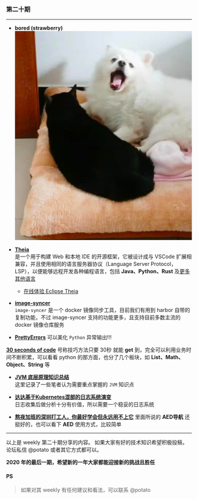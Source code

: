 ### 第二十期
--- 
- **bored (strawberry)**
![strawbreey-bored](img/bored-strawberry.jpg)

- **[Theia](https://github.com/eclipse-theia/theia)**  
是一个用于构建 Web 和本地 IDE 的开源框架，它被设计成与 VSCode 扩展相兼容，并且使用相同的语言服务器协议（Language Server Protocol，LSP），以便能够远程开发各种编程语言，包括 **Java、Python、Rust** 及[更多其他语言](https://microsoft.github.io/language-server-protocol/implementors/servers/)
  - [在线体验 Eclipse Theia](https://gitpod.io/#https://github.com/eclipse-theia/theia)

- **[image-syncer](https://github.com/AliyunContainerService/image-syncer/blob/master/README-zh_CN.md)**  
`image-syncer` 是一个 docker 镜像同步工具，目前我们有用到 harbor 自带的复制功能，不过 image-syncer 支持的功能更多，且支持目前多数主流的 docker 镜像仓库服务

- **[PrettyErrors](https://github.com/onelivesleft/PrettyErrors)**
可以美化 `Python` 异常输出!!!

**[30 seconds of code](https://www.30secondsofcode.org/)**
号称技巧方法只要 30秒 就能 **get** 到，完全可以利用业务时间不断积累，可以看看 python 的那方面，也分了几个板块，如 **List、Math、Object、String** 等

- **[JVM 底层原理知识总结](https://github.com/doocs/jvm)**  
这里记录了一些笔者认为需要重点掌握的 `JVM` 知识点

- **[达达基于Kubernetes混部的日志系统演变](https://mp.weixin.qq.com/s/215TzWemBILVYbVJ9ew2xA)**  
日志收集后做分析十分有价值，所以需要一个稳妥的日志系统

- **[熬夜加班的深圳打工人，你最好学会但永远用不上它](https://mp.weixin.qq.com/s/aZUiZjwQaFVd58JS1RbG7A)**
里面所说的 **AED导航** 还挺好的，也可以看下 **AED** 使用方式，比较简单
--- 

以上是 weekly 第二十期分享的内容。
如果大家有好的技术知识希望积极投稿，论坛私信 @potato 或者其它方式都可以。

**2020 年的最后一期，希望新的一年大家都能迎接新的挑战且胜任**

#### **PS**
>如果对其 weekly 有任何建议和看法，可以联系 @potato
